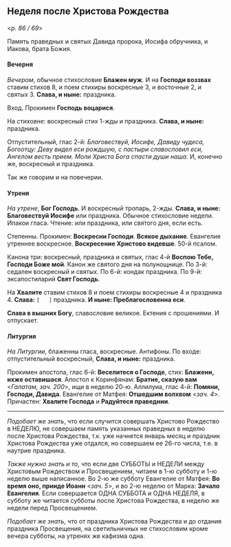 ## Неделя после Христова Рождества

<*p. 86 / 69*>
 
Память праведных и святых Давида пророка, Иосифа обручника, и Иакова, брата Божия. 

#### Вечерня

*Вечером*, обычное стихословие **Блажен муж**. И на **Господи воззвах** ставим стихов 8, и поем стихиры 
воскресные 3, и восточные 2, и святых 3. **Слава, и ныне:** праздника. 

Вход. Прокимен **Господь воцарися**. 

На *стиховне*: воскресный стих 1-жды и праздника. **Слава, и ныне:** праздника. 

Отпустительный, глас 2-й: *Благовествуй, Иосифе, Давиду чудеса, Богоотцу: Деву видел еси рождшую, 
с пастыри славословил еси, Ангелом весть прием. Моли Христа Бога спасти души наша*. 
И, конечно же, воскресный и праздника.
 
Так же говорим и на повечерии. 

#### Утреня

*На утрене*, **Бог Господь**. И воскресный тропарь, 2-жды. **Слава, и ныне: Благовествуй Иосифе** 
или праздника. Обычное стихословие недели. Ипакои гласа. Чтение: или праздника, или святого дня, если 
есть. 

Степенны. Прокимен: **Воскресни Господи**. **Всякое дыхание**. Евангелие утреннее воскресное. 
**Воскресение Христово видевше**. 50-й псалом. 

Канона три: воскресный, праздника и святых, глас 4-й **Воспою Тебе, Господи Боже мой**. Канон же 
святого дня на полунощнице. 
По 3-й: седален воскресный и святых. 
По 6-й: кондак праздника. 
По 9-й: эксапостиларий **Свят Господь**. 

На **Хвалите** ставим стихов 8 и поем стихиры воскресные 4 и праздника 4. **Слава:** `[   ]` праздника. 
**И ныне: Преблагословенна еси**. 

**Слава в вышних Богу**, славословие великое. Ектения с прошениями. И отпускает. 

#### Литургия 

*На Литургии*, блаженны гласа, воскресные. Антифоны. 
По входе: отпустительный воскресный, **Слава, и ныне:** праздника. 

Прокимен апостола, глас 6-й: **Веселитеся о Господе**, стих: **Блажени, ихже оставишася**. 
Апостол к Коринфянам: **Братие, сказую вам** <*Галатам, зач. 200*>, ищи в неделю 20-ю. 
Аллилуиа, глас 4-й: **Помяни, Господи, Давида**. 
Евангелие от Матфея: **Отшедшим волхвом** <*зач. 4*>. 
Причастен: **Хвалите Господа** и **Радуйтеся праведнии**. 

--- 

*Подобает же знать*, что если случится совершать Христово Рождество в НЕДЕЛЮ, не совершаем память 
указанных праведных в неделю после Христова Рождества, т.к. уже начнется январь месяц и праздник 
Христова Рождества уже отдался, но совершаем ее 26-го числа, т.е. в наутрие праздника. 

*Также нужно знать и то*, что если две СУББОТЫ и НЕДЕЛИ между Христовым Рождеством и Просвещением, 
читаем в 1-ю субботу и 1-ю неделю выше написанное. Во 2-ю же субботу Евангелие от Матфея: 
**Во время оно, прииде Иоанн** <*зач. 5*>, и во 2-ю неделю от Марка: **Зачало Евангелия**. 
Если совершается ОДНА СУББОТА и ОДНА НЕДЕЛЯ, в субботу же читается субботы после Христова Рождества, 
в неделю же недели перед Просвещением. 

*Подобает же знать*, что от праздника Христова Рождества и до отдания праздника Просвещения, на 
светильничных не стихословим кроме вечера субботы, на утренях же кафизма одна.  
